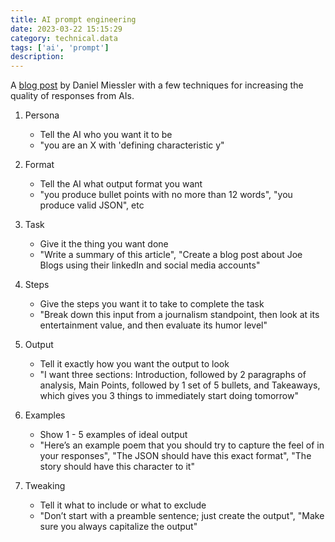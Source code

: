 ```yaml
---
title: AI prompt engineering
date: 2023-03-22 15:15:29
category: technical.data
tags: ['ai', 'prompt']
description:
---
```


A
[blog post](https://danielmiessler.com/blog/response-shaping-how-to-move-from-ai-prompts-to-ai-whispering/?mc_cid=ced72d1077&mc_eid=26f442a5ad)
by Daniel Miessler with a few techniques for increasing the quality of responses from AIs.

1. Persona

   - Tell the AI who you want it to be
   - "you are an X with 'defining characteristic y"

2. Format

   - Tell the AI what output format you want
   - "you produce bullet points with no more than 12 words", "you produce valid JSON", etc

3. Task

   - Give it the thing you want done
   - "Write a summary of this article", "Create a blog post about Joe Blogs using their linkedIn and
     social media accounts"

4. Steps

   - Give the steps you want it to take to complete the task
   - "Break down this input from a journalism standpoint, then look at its entertainment value, and
     then evaluate its humor level"

5. Output

   - Tell it exactly how you want the output to look
   - "I want three sections: Introduction, followed by 2 paragraphs of analysis, Main Points,
     followed by 1 set of 5 bullets, and Takeaways, which gives you 3 things to immediately start
     doing tomorrow"

6. Examples

   - Show 1 - 5 examples of ideal output
   - "Here’s an example poem that you should try to capture the feel of in your responses", "The
     JSON should have this exact format", "The story should have this character to it"

7. Tweaking

   - Tell it what to include or what to exclude
   - "Don’t start with a preamble sentence; just create the output", "Make sure you always
     capitalize the output"
